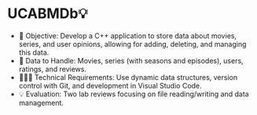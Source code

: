 
# UCABMDb💡

- 👀 Objective: Develop a C++ application to store data about movies, series, and user opinions, allowing for adding, deleting, and managing this data.
- 🎥 Data to Handle: Movies, series (with seasons and episodes), users, ratings, and reviews. 
- 👨🏻‍💻 Technical Requirements: Use dynamic data structures, version control with Git, and development in Visual Studio Code.  
- 💡 Evaluation: Two lab reviews focusing on file reading/writing and data management.  
